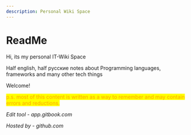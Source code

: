 ```yaml
---
description: Personal Wiki Space
---
```


# ReadMe

Hi, its my personal IT-Wiki Space

Half english, half русские notes about Programming languages, frameworks and many other tech things

Welcome!

<mark style="color:orange;">p.s. most of this content is written as a way to remember and may contain errors and reductions.</mark>

_Edit tool -  app.gitbook.com_

_Hosted by - github.com_

